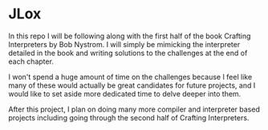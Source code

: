 
JLox
====
In this repo I will be following along with the first half of the book Crafting
Interpreters by Bob Nystrom. I will simply be mimicking the interpreter
detailed in the book and writing solutions to the challenges at the end of
each chapter.

I won't spend a huge amount of time on the challenges because I feel like many
of these would actually be great candidates for future projects, and I would
like to set aside more dedicated time to delve deeper into them.

After this project, I plan on doing many more compiler and interpreter based
projects including going through the second half of Crafting Interpreters.
